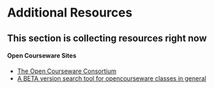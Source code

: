 # Additional Resources

## This section is collecting resources right now

#### Open Courseware Sites
* [The Open Courseware Consortium](http://www.ocwconsortium.org/en/courses/ocwsites)
* [A BETA version search tool for opencourseware classes in general](http://www.ocwconsortium.org/index.php?option=com_coursefinder&view=search&Itemid=9&q=computer+science&l=English)